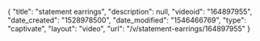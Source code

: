 {
    "title": "statement earrings",
    "description": null,
    "videoid": "164897955",
    "date_created": "1528978500",
    "date_modified": "1546466769",
    "type": "captivate",
    "layout": "video",
    "url": "\/v\/statement-earrings\/164897955"
}